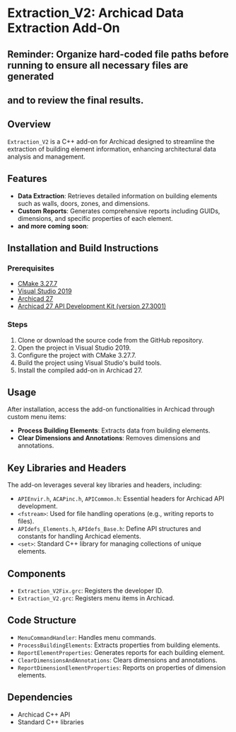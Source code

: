 
# Extraction_V2: Archicad Data Extraction Add-On

## Reminder: Organize hard-coded file paths before running to ensure all necessary files are generated 
## and to review the final results.

## Overview
`Extraction_V2` is a C++ add-on for Archicad designed to streamline the extraction of building element information, enhancing architectural data analysis and management.

## Features
- **Data Extraction**: Retrieves detailed information on building elements such as walls, doors, zones, and dimensions.
- **Custom Reports**: Generates comprehensive reports including GUIDs, dimensions, and specific properties of each element.
- **and more coming soon**: 

## Installation and Build Instructions
### Prerequisites
- [CMake 3.27.7](https://cmake.org/download/)
- [Visual Studio 2019](https://visualstudio.microsoft.com/vs/older-downloads/)
- [Archicad 27](https://www.graphisoft.com/downloads/)
- [Archicad 27 API Development Kit (version 27.3001)](https://www.graphisoft.com/downloads/addons/interoperability/api.html)

### Steps
1. Clone or download the source code from the GitHub repository.
2. Open the project in Visual Studio 2019.
3. Configure the project with CMake 3.27.7.
4. Build the project using Visual Studio's build tools.
5. Install the compiled add-on in Archicad 27.

## Usage
After installation, access the add-on functionalities in Archicad through custom menu items:
- **Process Building Elements**: Extracts data from building elements.
- **Clear Dimensions and Annotations**: Removes dimensions and annotations.

## Key Libraries and Headers
The add-on leverages several key libraries and headers, including:
- `APIEnvir.h`, `ACAPinc.h`, `APICommon.h`: Essential headers for Archicad API development.
- `<fstream>`: Used for file handling operations (e.g., writing reports to files).
- `APIdefs_Elements.h`, `APIdefs_Base.h`: Define API structures and constants for handling Archicad elements.
- `<set>`: Standard C++ library for managing collections of unique elements.

## Components
- `Extraction_V2Fix.grc`: Registers the developer ID.
- `Extraction_V2.grc`: Registers menu items in Archicad.

## Code Structure
- `MenuCommandHandler`:  Handles menu commands.
- `ProcessBuildingElements`: Extracts properties from building elements.
- `ReportElementProperties`: Generates reports for each building element.
- `ClearDimensionsAndAnnotations`: Clears dimensions and annotations.
- `ReportDimensionElementProperties`: Reports on properties of dimension elements.
  
## Dependencies
- Archicad C++ API
- Standard C++ libraries


